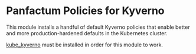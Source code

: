 # Panfactum Policies for Kyverno

This module installs a handful of default Kyverno policies that enable better and more production-hardened defaults
in the Kubernetes cluster.

[kube_kyverno](/docs/main/reference/infrastructure-modules/direct/kubernetes/kube_kyverno) must be installed
in order for this module to work.
